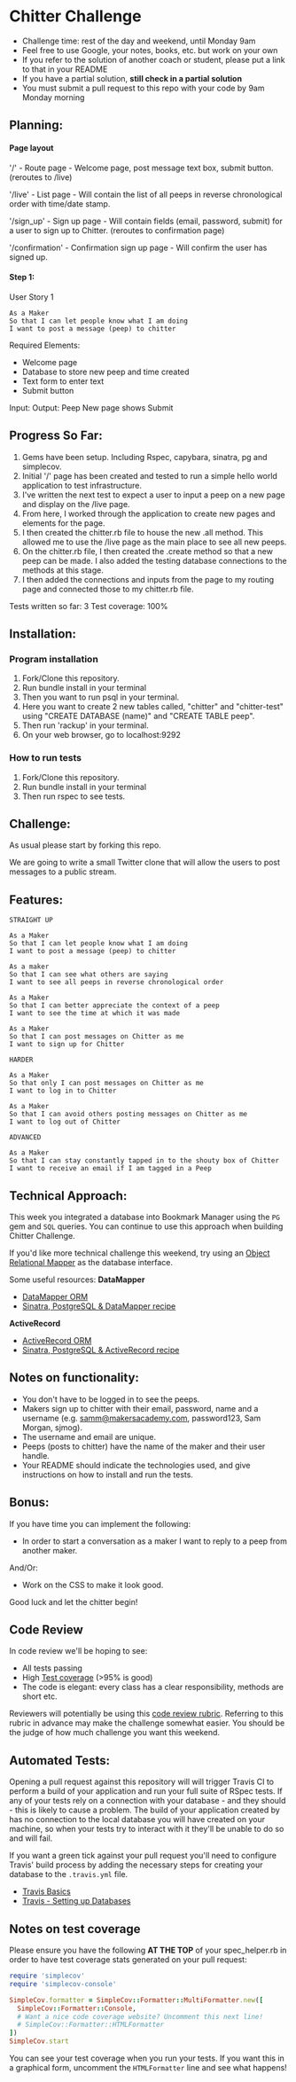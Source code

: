 Chitter Challenge
=================

* Challenge time: rest of the day and weekend, until Monday 9am
* Feel free to use Google, your notes, books, etc. but work on your own
* If you refer to the solution of another coach or student, please put a link to that in your README
* If you have a partial solution, **still check in a partial solution**
* You must submit a pull request to this repo with your code by 9am Monday morning

Planning:
-------
#### Page layout

'/' - Route page - Welcome page, post message text box, submit button. (reroutes to /live)

'/live' - List page - Will contain the list of all peeps in reverse chronological order with time/date stamp.

'/sign_up' - Sign up page - Will contain fields (email, password, submit) for a user to sign up to Chitter. (reroutes to confirmation page)

'/confirmation' - Confirmation sign up page - Will confirm the user has signed up.

#### Step 1:

User Story 1

```
As a Maker
So that I can let people know what I am doing  
I want to post a message (peep) to chitter
```

Required Elements:
- Welcome page
- Database to store new peep and time created
- Text form to enter text
- Submit button

Input:      Output:
Peep        New page shows 
Submit

Progress So Far:
-------

1. Gems have been setup. Including Rspec, capybara, sinatra, pg and simplecov.
2. Initial '/' page has been created and tested to run a simple hello world application to test infrastructure.
3. I've written the next test to expect a user to input a peep on a new page and display on the /live page.
4. From here, I worked through the application to create new pages and elements for the page.
5. I then created the chitter.rb file to house the new .all method. This allowed me to use the /live page as the main place to see all new peeps.
6. On the chitter.rb file, I then created the .create method so that a new peep can be made. I also added the testing database connections to the methods at this stage.
7. I then added the connections and inputs from the page to my routing page and connected those to my chitter.rb file.

Tests written so far: 3
Test coverage: 100%

Installation:
-------

### Program installation

1. Fork/Clone this repository.
2. Run bundle install in your terminal
3. Then you want to run psql in your terminal.
4. Here you want to create 2 new tables called, "chitter" and "chitter-test" using "CREATE DATABASE (name)" and "CREATE TABLE peep".
5. Then run 'rackup' in your terminal.
6. On your web browser, go to localhost:9292

### How to run tests

1. Fork/Clone this repository.
2. Run bundle install in your terminal
3. Then run rspec to see tests.


Challenge:
-------

As usual please start by forking this repo.

We are going to write a small Twitter clone that will allow the users to post messages to a public stream.

Features:
-------

```
STRAIGHT UP

As a Maker
So that I can let people know what I am doing  
I want to post a message (peep) to chitter

As a maker
So that I can see what others are saying  
I want to see all peeps in reverse chronological order

As a Maker
So that I can better appreciate the context of a peep
I want to see the time at which it was made

As a Maker
So that I can post messages on Chitter as me
I want to sign up for Chitter

HARDER

As a Maker
So that only I can post messages on Chitter as me
I want to log in to Chitter

As a Maker
So that I can avoid others posting messages on Chitter as me
I want to log out of Chitter

ADVANCED

As a Maker
So that I can stay constantly tapped in to the shouty box of Chitter
I want to receive an email if I am tagged in a Peep
```

Technical Approach:
-----

This week you integrated a database into Bookmark Manager using the `PG` gem and `SQL` queries. You can continue to use this approach when building Chitter Challenge.

If you'd like more technical challenge this weekend, try using an [Object Relational Mapper](https://en.wikipedia.org/wiki/Object-relational_mapping) as the database interface.

Some useful resources:
**DataMapper**
- [DataMapper ORM](https://datamapper.org/)
- [Sinatra, PostgreSQL & DataMapper recipe](http://recipes.sinatrarb.com/p/databases/postgresql-datamapper)

**ActiveRecord**
- [ActiveRecord ORM](https://guides.rubyonrails.org/active_record_basics.html)
- [Sinatra, PostgreSQL & ActiveRecord recipe](http://recipes.sinatrarb.com/p/databases/postgresql-activerecord?#article)

Notes on functionality:
------

* You don't have to be logged in to see the peeps.
* Makers sign up to chitter with their email, password, name and a username (e.g. samm@makersacademy.com, password123, Sam Morgan, sjmog).
* The username and email are unique.
* Peeps (posts to chitter) have the name of the maker and their user handle.
* Your README should indicate the technologies used, and give instructions on how to install and run the tests.

Bonus:
-----

If you have time you can implement the following:

* In order to start a conversation as a maker I want to reply to a peep from another maker.

And/Or:

* Work on the CSS to make it look good.

Good luck and let the chitter begin!

Code Review
-----------

In code review we'll be hoping to see:

* All tests passing
* High [Test coverage](https://github.com/makersacademy/course/blob/master/pills/test_coverage.md) (>95% is good)
* The code is elegant: every class has a clear responsibility, methods are short etc.

Reviewers will potentially be using this [code review rubric](docs/review.md).  Referring to this rubric in advance may make the challenge somewhat easier.  You should be the judge of how much challenge you want this weekend.

Automated Tests:
-----

Opening a pull request against this repository will will trigger Travis CI to perform a build of your application and run your full suite of RSpec tests. If any of your tests rely on a connection with your database - and they should - this is likely to cause a problem. The build of your application created by has no connection to the local database you will have created on your machine, so when your tests try to interact with it they'll be unable to do so and will fail.

If you want a green tick against your pull request you'll need to configure Travis' build process by adding the necessary steps for creating your database to the `.travis.yml` file.

- [Travis Basics](https://docs.travis-ci.com/user/tutorial/)
- [Travis - Setting up Databases](https://docs.travis-ci.com/user/database-setup/)

Notes on test coverage
----------------------

Please ensure you have the following **AT THE TOP** of your spec_helper.rb in order to have test coverage stats generated
on your pull request:

```ruby
require 'simplecov'
require 'simplecov-console'

SimpleCov.formatter = SimpleCov::Formatter::MultiFormatter.new([
  SimpleCov::Formatter::Console,
  # Want a nice code coverage website? Uncomment this next line!
  # SimpleCov::Formatter::HTMLFormatter
])
SimpleCov.start
```

You can see your test coverage when you run your tests. If you want this in a graphical form, uncomment the `HTMLFormatter` line and see what happens!
